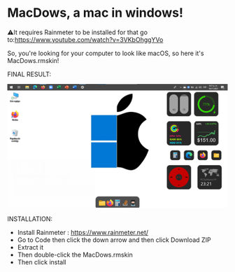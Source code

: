 # MacDows, a mac in windows!
⚠️It requires Rainmeter to be installed for that go to:https://www.youtube.com/watch?v=3VKbOhggYVo

So, you're looking for your computer to look like macOS, so here it's MacDows.rmskin!

FINAL RESULT:

![MacDowsFR.png](MacDowsFR.png)

INSTALLATION:
- Install Rainmeter : https://www.rainmeter.net/
- Go to Code then click the down arrow and then click Download ZIP
- Extract it
- Then double-click the MacDows.rmskin
- Then click install 


